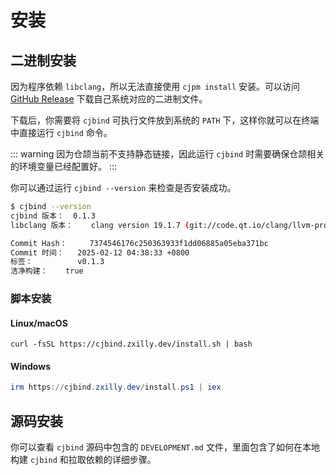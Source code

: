 # 安装

## 二进制安装

因为程序依赖 `libclang`，所以无法直接使用 `cjpm install` 安装。可以访问 [GitHub Release](https://github.com/cjbind/cjbind/releases) 下载自己系统对应的二进制文件。

下载后，你需要将 `cjbind` 可执行文件放到系统的 `PATH` 下，这样你就可以在终端中直接运行 `cjbind` 命令。

::: warning
因为仓颉当前不支持静态链接，因此运行 `cjbind` 时需要确保仓颉相关的环境变量已经配置好。
:::

你可以通过运行 `cjbind --version` 来检查是否安装成功。

```bash
$ cjbind --version
cjbind 版本：	0.1.3
libclang 版本：	clang version 19.1.7 (git://code.qt.io/clang/llvm-project.git cd708029e0b2869e80abe31ddb175f7c35361f90)

Commit Hash：     7374546176c250363933f1dd06885a05eba371bc
Commit 时间：   2025-02-12 04:38:33 +0800
标签：          v0.1.3
洁净构建：    true
```

### 脚本安装

#### Linux/macOS

```shell
curl -fsSL https://cjbind.zxilly.dev/install.sh | bash
```

#### Windows

```powershell
irm https://cjbind.zxilly.dev/install.ps1 | iex
```


## 源码安装

你可以查看 `cjbind` 源码中包含的 `DEVELOPMENT.md` 文件，里面包含了如何在本地构建 `cjbind` 和拉取依赖的详细步骤。